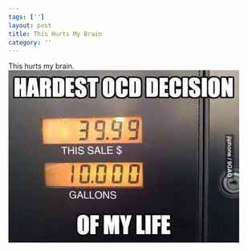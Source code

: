 ```yaml
---
tags: ['']
layout: post
title: This Hurts My Brain
category: ''
---
```

This hurts my brain.
![This hurts my brain.](/uploads/2015-7-31-this-hurts-my-brain.jpg)
